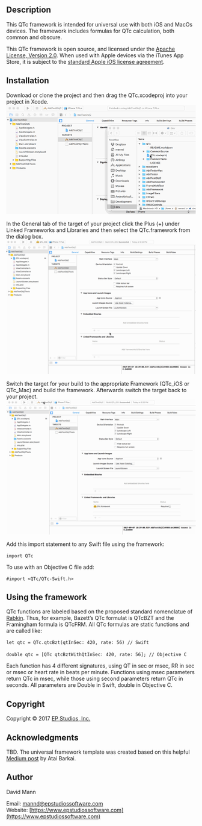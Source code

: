 ## Description
This QTc framework is intended for universal use with both iOS and MacOs devices.  The framework includes formulas for QTc calculation, both common and obscure.

This QTc framework is open source, and licensed under the 
[Apache License, Version 2.0](http://www.apache.org/licenses/LICENSE-2.0.html).  When used with Apple devices via the iTunes App Store, it is subject to the [standard Apple iOS license agreement](http://images.apple.com/legal/sla/docs/AppleStoreApp.pdf).

## Installation
Download or clone the project and then drag the QTc.xcodeproj into your project in Xcode.
![figure 1](images/capture1.gif)

In the General tab of the target of your project click the Plus (+) under Linked Frameworks and Libraries and then select the QTc.framework from the dialog box.
![figure 2](images/capture2.gif)

Switch the target for your build to the appropriate Framework (QTc\_iOS or QTc\_Mac) and build the framework.  Afterwards switch the target back to your project.
![figure 3](images/capture3.gif)

Add this import statement to any Swift file using the framework:

    import QTc

To use with an Objective C file add:

    #import <QTc/QTc-Swift.h>


## Using the framework
QTc functions are labeled based on the proposed standard nomenclatue of [Rabkin](https://www.wjgnet.com/1949-8462/full/v7/i6/315.htm#B16).  Thus, for example, Bazett’s QTc formulat is QTcBZT and the Framingham formula is QTcFRM.  All QTc formulas are static functions and are called like:

    let qtc = QTc.qtcBzt(qtInSec: 420, rate: 56) // Swift

    double qtc = [QTc qtcBztWithQtInSec: 420, rate: 56]; // Objective C

Each function has 4 different signatures, using QT in sec or msec, RR in sec or msec or heart rate in beats per minute.  Functions using msec parameters return QTc in msec, while those using second parameters return QTc in seconds.  All parameters are Double in Swift, double in Objective C.

## Copyright
Copyright © 2017 [EP Studios, Inc.](http://www.epstudiossoftware.com)

## Acknowledgments
TBD.
The universal framework template was created based on this helpful [Medium post](https://medium.com/@ataibarkai/create-a-universal-swift-framework-for-ios-os-x-watchos-and-tvos-2aa26a8190dc) by Atai Barkai.

## Author
David Mann

Email: [mannd@epstudiossoftware.com](mailto:mannd@epstudiossoftware.com)  
Website: [https://www.epstudiossoftware.com](https://www.epstudiossoftware.com)   

